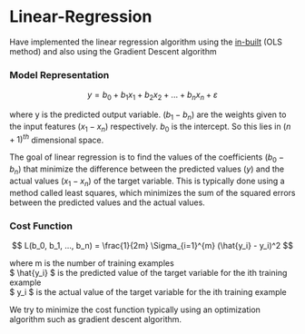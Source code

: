 # Linear-Regression
Have implemented the linear regression algorithm using the [in-built](https://scikit-learn.org/stable/modules/generated/sklearn.linear_model.LinearRegression.html) (OLS method) and also using the Gradient Descent algorithm

### Model Representation

$$ y = b_0 + b_1x_1 + b_2x_2 + ... + b_nx_n + ε $$

where y is the predicted output variable. $(b_1 - b_n)$ are the weights given to the input features $(x_1 - x_n)$ respectively. $b_0$ is the intercept. 
So this lies in $(n+1)^{th}$ dimensional space. 

The goal of linear regression is to find the values of the coefficients $(b_0 - b_n)$ that minimize the difference between the predicted values $(y)$ and the actual values $(x_1 - x_n)$ of the target variable. This is typically done using a method called least squares, which minimizes the sum of the squared errors between the predicted values and the actual values.

### Cost Function

$$ L(b_0, b_1, ..., b_n) = \frac{1}{2m} \Sigma_{i=1}^{m} (\hat{y_i} - y_i)^2 $$

where m is the number of training examples \
$ \hat{y_i} $ is the predicted value of the target variable for the ith training example \
$ y_i $ is the actual value of the target variable for the ith training example

We try to minimize the cost function typically using an optimization algorithm such as gradient descent algorithm.
